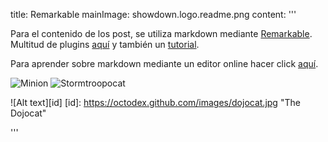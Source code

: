 title: Remarkable
mainImage: showdown.logo.readme.png
content: 
 '''



Para el contenido de los post, se utiliza markdown mediante [Remarkable][remarkable].
Multitud de plugins [aquí][remarkable_plugins] y también un [tutorial][tutorial_plugins].

Para aprender sobre markdown mediante un editor online hacer click [aquí][remarkable_demo].

[remarkable]: https://github.com/jonschlinkert/remarkable
[remarkable_demo]: https://jonschlinkert.github.io/remarkable/demo/

[remarkable_plugins]: https://www.npmjs.com/browse/keyword/remarkable
[tutorial_plugins]: https://sosuke.com/writing-custom-extensions-for-the-remarkable-javascript-markdown-parser/?linkedin


![Minion](https://octodex.github.com/images/minion.png)
![Stormtroopocat](https://octodex.github.com/images/stormtroopocat.jpg "The Stormtroopocat")


![Alt text][id]
[id]: https://octodex.github.com/images/dojocat.jpg  "The Dojocat"

 '''
